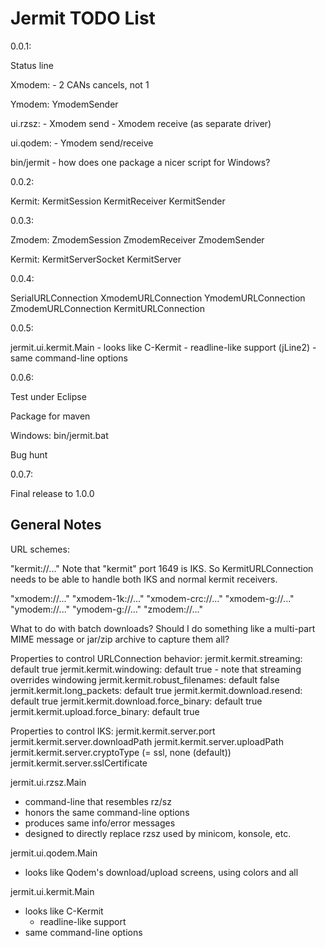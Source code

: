 Jermit TODO List
================

0.0.1:

  Status line

  Xmodem:
    - 2 CANs cancels, not 1


  Ymodem:
    YmodemSender

  ui.rzsz:
    - Xmodem send
    - Xmodem receive (as separate driver)

  ui.qodem:
    - Ymodem send/receive

  bin/jermit
    - how does one package a nicer script for Windows?


0.0.2:

  Kermit:
    KermitSession
    KermitReceiver
    KermitSender


0.0.3:

  Zmodem:
    ZmodemSession
    ZmodemReceiver
    ZmodemSender

  Kermit:
    KermitServerSocket
    KermitServer


0.0.4:

  SerialURLConnection
    XmodemURLConnection
    YmodemURLConnection
    ZmodemURLConnection
    KermitURLConnection


0.0.5:

  jermit.ui.kermit.Main
    - looks like C-Kermit
      - readline-like support (jLine2)
    - same command-line options


0.0.6:

  Test under Eclipse

  Package for maven

  Windows:
    bin/jermit.bat

  Bug hunt

0.0.7:

  Final release to 1.0.0


General Notes
-------------

URL schemes:

  "kermit://..."
    Note that "kermit" port 1649 is IKS.  So KermitURLConnection needs
    to be able to handle both IKS and normal kermit receivers.

  "xmodem://..."
  "xmodem-1k://..."
  "xmodem-crc://..."
  "xmodem-g://..."
  "ymodem://..."
  "ymodem-g://..."
  "zmodem://..."

  What to do with batch downloads?  Should I do something like a
  multi-part MIME message or jar/zip archive to capture them all?

Properties to control URLConnection behavior:
  jermit.kermit.streaming: default true
  jermit.kermit.windowing: default true - note that streaming
                           overrides windowing
  jermit.kermit.robust_filenames: default false
  jermit.kermit.long_packets: default true
  jermit.kermit.download.resend: default true
  jermit.kermit.download.force_binary: default true
  jermit.kermit.upload.force_binary: default true


Properties to control IKS:
  jermit.kermit.server.port
  jermit.kermit.server.downloadPath
  jermit.kermit.server.uploadPath
  jermit.kermit.server.cryptoType (= ssl, none (default))
  jermit.kermit.server.sslCertificate


jermit.ui.rzsz.Main
  - command-line that resembles rz/sz
  - honors the same command-line options
  - produces same info/error messages
  - designed to directly replace rzsz used by minicom, konsole, etc.


jermit.ui.qodem.Main
  - looks like Qodem's download/upload screens, using colors and all


jermit.ui.kermit.Main
  - looks like C-Kermit
    - readline-like support
  - same command-line options
